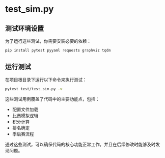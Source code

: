 # test_sim.py

## 测试环境设置

为了运行这些测试，你需要安装必要的依赖：

```bash
pip install pytest pyyaml requests graphviz tqdm
```

## 运行测试

在项目根目录下运行以下命令来执行测试：

```bash
pytest test/test_sim.py -v
```

这些测试用例覆盖了代码中的主要功能点，包括：

- 配置文件加载
- 比赛模拟逻辑
- 积分计算
- 排名确定
- 季后赛流程

通过这些测试，可以确保代码的核心功能正常工作，并且在后续修改时能够及时发现问题。
